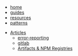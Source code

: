 <!-- docs/_sidebar.md -->


<ul>
  <li><a href="https://jeanmgirard.github.io/docs" target="_self" rel="noopener">home</a></li>
  <li><a href="https://jeanmgirard.github.io/docs/guides" target="_self" rel="noopener">guides</a></li>
  <li><a href="https://jeanmgirard.github.io/docs/resources" target="_self" rel="noopener">resources</a></li>
  <li><a href="https://jeanmgirard.github.io/docs/patterns" target="_self" rel="noopener">patterns</a></li>
</ul>


* [Articles](/)
  * [error-reporting](/error-reporting/README.md)
  * [gitlab](/gitlab/README.md)
  * [Artifacts & NPM Registries](/artifacts-and-registries/README.md)

